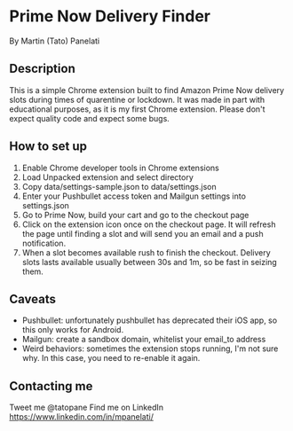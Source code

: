 # Prime Now Delivery Finder
By Martin (Tato) Panelati

## Description
This is a simple Chrome extension built to find Amazon Prime Now delivery slots during times of quarentine or lockdown. It was made in part with educational purposes, as it is my first Chrome extension. Please don't expect quality code and expect some bugs.

## How to set up
1. Enable Chrome developer tools in Chrome extensions
2. Load Unpacked extension and select directory
3. Copy data/settings-sample.json to data/settings.json
4. Enter your Pushbullet access token and Mailgun settings into settings.json
5. Go to Prime Now, build your cart and go to the checkout page
6. Click on the extension icon once on the checkout page. It will refresh the page until finding a slot and will send you an email and a push notification.
7. When a slot becomes available rush to finish the checkout. Delivery slots lasts available usually between 30s and 1m, so be fast in seizing them.

## Caveats
- Pushbullet: unfortunately pushbullet has deprecated their iOS app, so this only works for Android.
- Mailgun: create a sandbox domain, whitelist your email_to address
- Weird behaviors: sometimes the extension stops running, I'm not sure why. In this case, you need to re-enable it again.

## Contacting me
Tweet me @tatopane
Find me on LinkedIn https://www.linkedin.com/in/mpanelati/